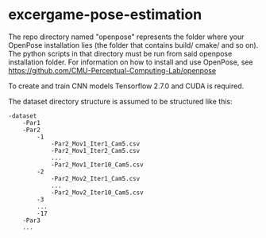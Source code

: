 # excergame-pose-estimation

The repo directory named "openpose" represents the folder where your OpenPose installation lies 
(the folder that contains build/ cmake/ and so on). The python scripts in that directory 
must be run from said openpose installation folder. For information on how to install
and use OpenPose, see https://github.com/CMU-Perceptual-Computing-Lab/openpose

To create and train CNN models Tensorflow 2.7.0 and CUDA is required. 

The dataset directory structure is assumed to be structured like this:
```
-dataset
    -Par1
    -Par2
        -1
            -Par2_Mov1_Iter1_Cam5.csv
            -Par2_Mov1_Iter2_Cam5.csv
            ...
            -Par2_Mov1_Iter10_Cam5.csv
        -2
            -Par2_Mov2_Iter1_Cam5.csv
            ...
            -Par2_Mov2_Iter10_Cam5.csv
        -3
        ...
        -17
    -Par3
    ...
```
